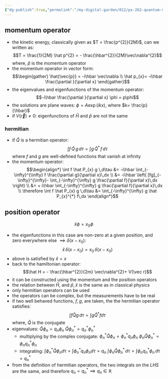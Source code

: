 ```yaml
---
{"dg-publish":true,"permalink":"/my-digital-garden/012/px-262-quantum-mechanics/c-the-basic-postulates/px-262-c2b-momentum-and-position-operator/","created":"2024-11-25T10:50:32.000+00:00","updated":"2024-11-26T01:07:09.738+00:00"}
---
```


## momentum operator
- the kinetic energy, classically given as $T = \frac{p^{2}}{2M}$, can we written as:
$$T = \frac{1}{2M} \hat p^{2} = - \frac{\hbar^{2}}{2M}\vec\nabla^{2}$$
	where, $\hat p$ is the momentum operator
- the momentum operator in vector form: 
$$\begin{gather}
	\hat{\vec{p}} = -i\hbar \vec\nabla \\
	\hat p_{x}= -i\hbar \frac{\partial }{\partial x}
\end{gather}$$
- the eigenvalues and eigenfunctions of the momentum operator: 
  $$-i\hbar \frac{\partial }{\partial x} \phi = p\phi$$
- the solutions are plane waves: $\phi = A \exp(ikx)$, where $k= \frac{p}{\hbar}$
- if $V(\vec r)\neq 0:$ eigenfunctions of $\hat H$ and $\hat p$ are not the same
### hermitian
- if $\hat Q$ is a hermitian operator: 
  $$\int f\,\hat Q\,g \,d\tau = \int g\,\hat Q^{*}\,f\,d\tau$$
	where $f$ and $g$ are well-defined functions that vanish at infinity
- the momentum operator: $$\begin{align*}
	\int f \hat P_{x} g \,d\tau &= -i\hbar \int_{-\infty}^{\infty} f \frac{\partial g}{\partial x}\,dx \\
	&= -i\hbar \left( [fg]_{-\infty}^{\infty}- \int_{-\infty}^{\infty} g \frac{\partial f}{\partial x}\,dx \right) \\
	&= + i\hbar \int_{-\infty}^{\infty} g \frac{\partial f}{\partial x}\,dx \\
	\therefore \int f \hat P_{x} g \,d\tau &= \int_{-\infty}^{\infty} g \hat P_{x}^{*} f\,dx
\end{align*}$$

## position operator
$$\hat x \phi = x_{0}\phi$$
- the eigenfunctions in this case are non-zero at a given position, and zero everywhere else $\implies \delta(x-x_{0}):$ 
  $$\hat x \, \delta(x-x_{0}) = x_{0}\,\delta(x-x_{0})$$
- above is satisfied by $\hat x = x$
- back to the hamiltonian operator: 
  $$\hat H = - \frac{\hbar^{2}}{2m} \vec\nabla^{2}+ V(\vec r)$$
- it can be constructed using the momentum and the position operators
- the relation between $\hat H$, and $\hat p, \hat x$ is the same as in classical physics
- only hermitian operators can be used
- the operators can be complex, but the measurements have to be real
- if two well behaved functions, $f,g$, are taken, the the hermitian operator satisfies: 
  $$\int f \hat Q g\,d\tau = \int g \hat Q^{*} f d\tau$$
	where, $\hat Q$ is the conjugate 
- eigenvalues: 
		$\hat Q \phi_{n} = q_{n}\phi_{n}$
		$\hat Q \phi_{n}^{*} = q_{n}^{*}\phi_{n}^{*}$
	- multiplying by the complex conjugate:
		$\phi_{n}^{*} \hat Q \phi_{n} = \phi_{n}^{*} q_{n} \phi_{n}$
		$\phi_{n} \hat Q \phi_{n}^{*} = \phi_{n} q_{n}^{*} \phi_{n}$
	- integrating:
		$\int \phi_{n}^{*} \hat Q \phi_{n} d \tau = \int \phi_{n}^{*} q_{n} \phi_{n} d\tau = q_{n}$
		$\int \phi_{n} \hat Q \phi_{n}^{*}\, d\tau = \int \phi_{n} q_{n}^{*} \phi_{n}\,d\tau = q_{n}^{*}$
- from the definition of hermitian operators, the two integrals on the $LHS$ are the same, and therefore $q_{n} = q_{n}^{*} \implies q_{n}\in \mathbb R$
